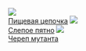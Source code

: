 ![](/books/sf_action/Виктор%20Ночкин/Пищевая%20цепочка.jpg)  
[Пищевая цепочка](/books/sf_action/Виктор%20Ночкин/Пищевая%20цепочка)
![](/books/sf_action/Виктор%20Ночкин/Слепое%20пятно.jpg)  
[Слепое пятно](/books/sf_action/Виктор%20Ночкин/Слепое%20пятно)
![](/books/sf_action/Виктор%20Ночкин/Череп%20мутанта.jpg)  
[Череп мутанта](/books/sf_action/Виктор%20Ночкин/Череп%20мутанта)